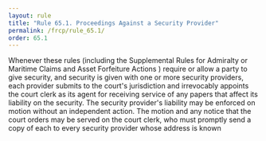 ```yaml
---
layout: rule
title: "Rule 65.1. Proceedings Against a Security Provider"
permalink: /frcp/rule_65.1/
order: 65.1
---
```


Whenever these rules (including the Supplemental Rules for Admiralty or Maritime Claims and Asset Forfeiture Actions ) require or allow a party to give security, and security is given with one or more security providers, each provider submits to the court's jurisdiction and irrevocably appoints the court clerk as its agent for receiving service of any papers that affect its liability on the security. The security provider's liability may be enforced on motion without an independent action. The motion and any notice that the court orders may be served on the court clerk, who must promptly send a copy of each to every security provider whose address is known
